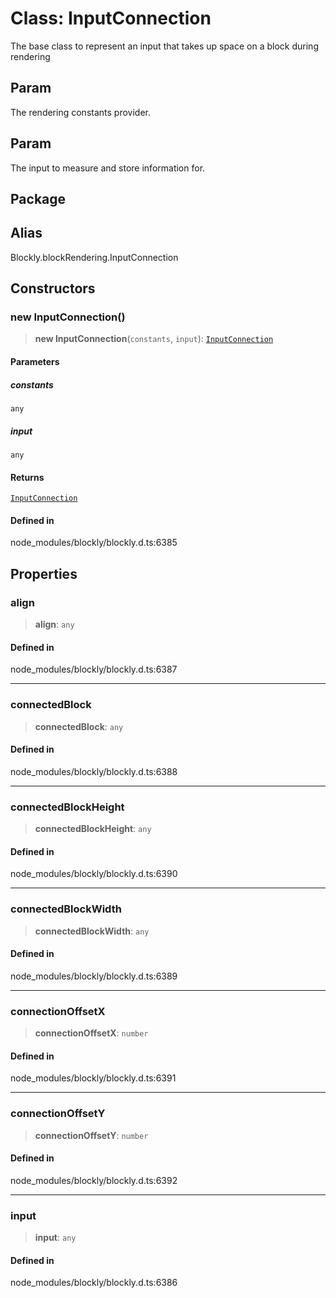 # Class: InputConnection

The base class to represent an input that takes up space on a block
during rendering

## Param

The rendering
constants provider.

## Param

The input to measure and store information for.

## Package

## Alias

Blockly.blockRendering.InputConnection

## Constructors

### new InputConnection()

> **new InputConnection**(`constants`, `input`): [`InputConnection`](InputConnection.md)

#### Parameters

##### constants

`any`

##### input

`any`

#### Returns

[`InputConnection`](InputConnection.md)

#### Defined in

node_modules/blockly/blockly.d.ts:6385

## Properties

### align

> **align**: `any`

#### Defined in

node_modules/blockly/blockly.d.ts:6387

---

### connectedBlock

> **connectedBlock**: `any`

#### Defined in

node_modules/blockly/blockly.d.ts:6388

---

### connectedBlockHeight

> **connectedBlockHeight**: `any`

#### Defined in

node_modules/blockly/blockly.d.ts:6390

---

### connectedBlockWidth

> **connectedBlockWidth**: `any`

#### Defined in

node_modules/blockly/blockly.d.ts:6389

---

### connectionOffsetX

> **connectionOffsetX**: `number`

#### Defined in

node_modules/blockly/blockly.d.ts:6391

---

### connectionOffsetY

> **connectionOffsetY**: `number`

#### Defined in

node_modules/blockly/blockly.d.ts:6392

---

### input

> **input**: `any`

#### Defined in

node_modules/blockly/blockly.d.ts:6386
